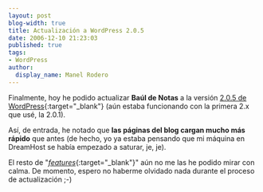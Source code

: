 ```yaml
---
layout: post
blog-width: true
title: Actualización a WordPress 2.0.5
date: 2006-12-10 21:23:03
published: true
tags:
- WordPress
author:
  display_name: Manel Rodero
---
```


Finalmente, hoy he podido actualizar **Baúl de Notas** a la versión [2.0.5 de WordPress][2]{:target="_blank"} (aún estaba funcionando con la primera 2.x que usé, la 2.0.1).

Así, de entrada, he notado que **las páginas del blog cargan mucho más rápido** que antes (de hecho, yo ya estaba pensando que mi máquina en DreamHost se había empezado a saturar, je, je).

El resto de "[_features_][3]{:target="_blank"}" aún no me las he podido mirar con calma. De momento, espero no haberme olvidado nada durante el proceso de actualización ;-)

[2]: http://wordpress.org/development/2006/10/205-ronan/
[3]: http://markjaquith.wordpress.com/2006/10/17/changes-in-wordpress-205/
